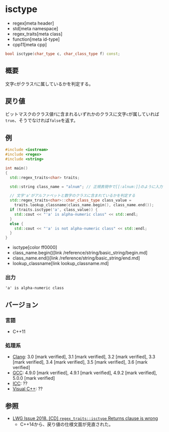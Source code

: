 # isctype
* regex[meta header]
* std[meta namespace]
* regex_traits[meta class]
* function[meta id-type]
* cpp11[meta cpp]

```cpp
bool isctype(char_type c, char_class_type f) const;
```


## 概要
文字`c`がクラス`f`に属しているかを判定する。


## 戻り値
ビットマスクのクラス値`f`に含まれるいずれかのクラスに文字`c`が属していれば`true`、そうでなければ`false`を返す。


## 例
```cpp example
#include <iostream>
#include <regex>
#include <string>

int main()
{
  std::regex_traits<char> traits;

  std::string class_name = "alnum"; // 正規表現中で[[:alnum:]]のように入力するクラス名

  // 文字'a'がアルファベットと数字のクラスに含まれているかを判定する
  std::regex_traits<char>::char_class_type class_value =
    traits.lookup_classname(class_name.begin(), class_name.end());
  if (traits.isctype('a', class_value)) {
    std::cout << "'a' is alpha-numeric class" << std::endl;
  }
  else {
    std::cout << "'a' is not alpha-numeric class" << std::endl;
  }
}
```
* isctype[color ff0000]
* class_name.begin()[link /reference/string/basic_string/begin.md]
* class_name.end()[link /reference/string/basic_string/end.md]
* lookup_classname[link lookup_classname.md]

### 出力
```
'a' is alpha-numeric class
```


## バージョン
### 言語
- C++11

### 処理系
- [Clang](/implementation.md#clang): 3.0 [mark verified], 3.1 [mark verified], 3.2 [mark verified], 3.3 [mark verified], 3.4 [mark verified], 3.5 [mark verified], 3.6 [mark verified]
- [GCC](/implementation.md#gcc): 4.9.0 [mark verified], 4.9.1 [mark verified], 4.9.2 [mark verified], 5.0.0 [mark verified]
- [ICC](/implementation.md#icc): ??
- [Visual C++](/implementation.md#visual_cpp): ??


## 参照
- [LWG Issue 2018. [CD] `regex_traits::isctype` Returns clause is wrong](http://www.open-std.org/jtc1/sc22/wg21/docs/lwg-defects.html#2018)
    - C++14から、戻り値の仕様文面が見直された。


